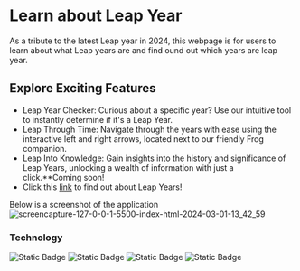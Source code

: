 # Learn about Leap Year
As a tribute to the latest Leap year in 2024, this webpage is for users to learn about what Leap years are and find ound out which years are leap year.

## Explore Exciting Features
- Leap Year Checker: Curious about a specific year? Use our intuitive tool to instantly determine if it's a Leap Year.
- Leap Through Time: Navigate through the years with ease using the interactive left and right arrows, located next to our friendly Frog companion.
- Leap Into Knowledge: Gain insights into the history and significance of Leap Years, unlocking a wealth of information with just a click.**Coming soon!
- Click this [link](https://sumzulfikar.github.io/Leap-Year/) to find out about Leap Years!

Below is a screenshot of the application
![screencapture-127-0-0-1-5500-index-html-2024-03-01-13_42_59](https://github.com/sumzulfikar/Leap-Year/assets/150956638/c20fc245-c2e8-41b3-a87a-069f0a33c084)

### Technology
![Static Badge](https://img.shields.io/badge/HTML-5-red?style=flat)
![Static Badge](https://img.shields.io/badge/CSS-3-blue?style=flat)
![Static Badge](https://img.shields.io/badge/javascript-yellow?style=flat)
![Static Badge](https://img.shields.io/badge/tailwind-lightblue?style=flat)



